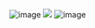 ![image](https://github.com/user-attachments/assets/b9af154d-36aa-4443-b8d7-c52fedc46091)
![](https://cdn.discordapp.com/attachments/1262845683967201341/1305243688620003368/IMG_5122.png?ex=67325269&is=673100e9&hm=87ce90e29d5fcfa3fd5c9d5d07ff0e2f04da23193eca75ccec7709533feb3829&)
![image](https://github.com/user-attachments/assets/988e5e68-f300-48e1-967e-150d9f157341)
